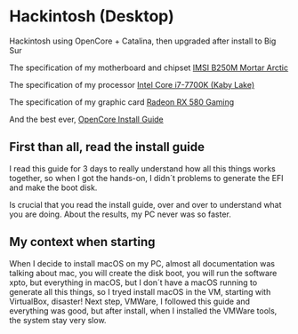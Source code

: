 # Hackintosh (Desktop)

Hackintosh using OpenCore + Catalina, then upgraded after install to Big Sur

The specification of my motherboard and chipset <a href="https://www.msi.com/Motherboard/b250m-mortar-arctic.html"  target="_blank" rel="noopener" alt="">IMSI B250M Mortar Arctic</a>

The specification of my processor <a href="https://ark.intel.com/content/www/us/en/ark/products/97129/intel-core-i7-7700k-processor-8m-cache-up-to-4-50-ghz.html"  target="_blank" rel="noopener" alt="">Intel Core i7-7700K (Kaby Lake)</a>

The specification of my graphic card <a href="https://www.amd.com/en/products/graphics/radeon-rx-580" target="_blank" rel="noopener" alt="">Radeon RX 580 Gaming</a>

And the best ever, <a href="https://dortania.github.io/OpenCore-Install-Guide/" target="_blank" rel="noopener" alt="">OpenCore Install Guide</a> 

## First than all, read the install guide

I read this guide for 3 days to really understand how all this things works together, so when I got the hands-on, I didn´t problems to generate the EFI and make the boot disk.

Is crucial that you read the install guide, over and over to understand what you are doing. About the results, my PC never was so faster.

## My context when starting

When I decide to install macOS on my PC, almost all documentation was talking about mac, you will create the disk boot, you will run the software xpto, but everything in macOS, but I don´t have a macOS running to generate all this things, so I tryed install macOS in the VM, starting with VirtualBox, disaster! Next step, VMWare, I followed this guide and everything was good, but after install, when I installed the VMWare tools, the system stay very slow.
